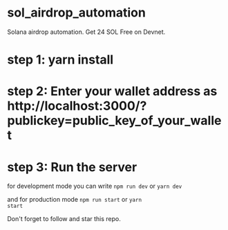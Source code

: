 # sol_airdrop_automation
Solana airdrop automation. Get 24 SOL Free on Devnet.  

# step 1: yarn install
# step 2: Enter your wallet address as http://localhost:3000/?publickey=public_key_of_your_wallet
# step 3: Run the server
for development mode
you can write
<code>npm run dev</code> or <code>yarn dev</code>

and for production mode
<code>npm run start</code> or <code>yarn start</code>

Don't forget to follow and star this repo. 
